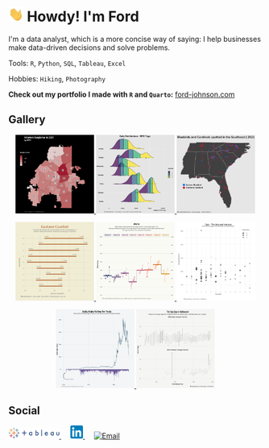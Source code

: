 #  <img src="https://raw.githubusercontent.com/ABSphreak/ABSphreak/master/gifs/Hi.gif" width="30px"> Howdy! I'm Ford

I'm a data analyst, which is a more concise way of saying: I help businesses make data-driven decisions and solve problems.

Tools: `R`, `Python`, `SQL`, `Tableau`, `Excel`

Hobbies: `Hiking`, `Photography`
<!--- WORK IN PROGRESS --->
**Check out my portfolio I made with `R` and `Quarto`:** [ford-johnson.com](https://ford-johnson.com/)
<!--- WORK IN PROGRESS --->
<!---**Also, check out my `tidytuesday` repo: [here](https://github.com/bradfordjohnson/tidytuesday)**--->

Gallery
---
<!--- SEND ALL LINKS TO REPOS --->
<p align= "center">
  <a href="https://github.com/bradfordjohnson/data-viz/tree/main/atlanta-crime-maps"> 
  <img src="images/data-viz/atl-burg-2021.png" width="31%" /> 
    </a>
    <a href="https://github.com/bradfordjohnson/tidytuesday/blob/main/2023/week-1/rfid.R"> 
  <img src="images/data-viz/rfid-v1.png" width="31%" /> 
    </a>
   <a href="https://github.com/bradfordjohnson/tidytuesday/blob/main/2023/week-2/birds.R"> 
  <img src="images/data-viz/birds.png" width="31%" /> 
    </a>
 </p>
 
 <p align= "center">
  <a href="https://github.com/bradfordjohnson/tidytuesday/blob/main/2023/week-3/art-history.R"> 
  <img src="images/data-viz/art-history-v2.png" width="31%" />
    </a>
  <a href="https://github.com/bradfordjohnson/tidytuesday/blob/main/2023/week-4/alone.R"> 
  <img src="images/data-viz/alone.png" width="31%" />
    </a>
  <a href="https://github.com/bradfordjohnson/tidytuesday/blob/main/2023/week-5/cats.R"> 
  <img src="images/data-viz/cats.png" width="31%" />
    </a>
 </p>
  <p align= "center">
   <a href="https://github.com/bradfordjohnson/tidytuesday/blob/main/2023/week-6/stocks.R"> 
  <img src="images/data-viz/stocks-v2.png" width="31%" />
    </a>
   <a href="https://github.com/bradfordjohnson/tidytuesday/blob/main/2023/week-7/age-gaps.R"> 
  <img src="images/data-viz/age-gaps.png" width="31%" />
    </a>
  </p>
  
 <!--- WORK IN PROGRESS --->
 Social
---
<span>
<a href="https://public.tableau.com/app/profile/bradfordjohnson">
<img src="images/svg/tableau-logo.svg" alt="Tableau" width="20%" />
  </a>
<!--- space --->
  &emsp;
<a href="https://www.linkedin.com/in/bradford-ford-johnson/">
<img src="images/svg/LinkedIn_icon.svg" alt="LinkedIn" width="5%">
  </a>
  <!--- space --->
  &emsp;
<a href="mailto:BradfordLJohnson@outlook.com">
<img src="images/svg/Microsoft_Office_Outlook_(2018–present).svg" alt="Email" width="5.5%">
  </a>
</span>

<!--- WORK IN PROGRESS --->
<!---📊 GitHub stats --->
<!--- --- --->
<!--- <p align= "center"> --->
 <!--- [![GitHub Streak](https://github-readme-streak-stats.herokuapp.com?user=bradfordjohnson&hide_border=true)](https://git.io/streak-stats) --->

 <!--- ![Metrics](/github-metrics.svg) --->
